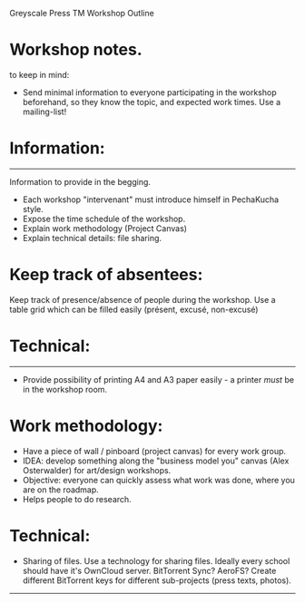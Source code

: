 Greyscale Press TM Workshop Outline

# Workshop notes.
to keep in mind:

- Send minimal information to everyone participating in the workshop beforehand, so they know the topic, and expected work times. Use a mailing-list!

# Information:
*************
Information to provide in the begging.
* Each workshop "intervenant" must introduce himself in PechaKucha style.
* Expose the time schedule of the workshop.
* Explain work methodology (Project Canvas)
* Explain technical details: file sharing.

# Keep track of absentees:
Keep track of presence/absence of people during the workshop.
Use a table grid which can be filled easily (présent, excusé, non-excusé)

# Technical:
************
- Provide possibility of printing A4 and A3 paper easily - a printer *must* be in the workshop room.

# Work methodology:
- Have a piece of wall / pinboard (project canvas) for every work group.
- IDEA: develop something along the "business model you" canvas (Alex Osterwalder) for art/design workshops.
- Objective: everyone can quickly assess what work was done, where you are on the roadmap.
- Helps people to do research.

# Technical:
- Sharing of files. Use a technology for sharing files. Ideally every school should have it's OwnCloud server.
BitTorrent Sync? AeroFS?
Create different BitTorrent keys for different sub-projects (press texts, photos).

***********